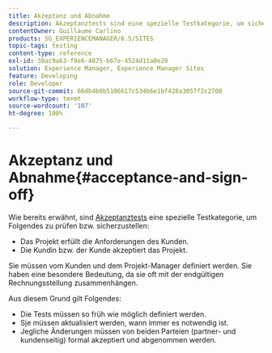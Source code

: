 ```yaml
---
title: Akzeptanz und Abnahme
description: Akzeptanztests sind eine spezielle Testkategorie, um sicherzustellen, dass das Projekt die Kundenanforderungen erfüllt und die Kundin bzw. der Kunde das Projekt annimmt.
contentOwner: Guillaume Carlino
products: SG_EXPERIENCEMANAGER/6.5/SITES
topic-tags: testing
content-type: reference
exl-id: 30ac9a63-f9e6-4075-b67e-4524d11a0e29
solution: Experience Manager, Experience Manager Sites
feature: Developing
role: Developer
source-git-commit: 66db4b0b5106617c534b6e1bf428a3057f2c2708
workflow-type: tm+mt
source-wordcount: '107'
ht-degree: 100%

---
```


# Akzeptanz und Abnahme{#acceptance-and-sign-off}

Wie bereits erwähnt, sind [Akzeptanztests](/help/sites-developing/planning.md) eine spezielle Testkategorie, um Folgendes zu prüfen bzw. sicherzustellen:

* Das Projekt erfüllt die Anforderungen des Kunden.
* Die Kundin bzw. der Kunde akzeptiert das Projekt.

Sie müssen vom Kunden und dem Projekt-Manager definiert werden. Sie haben eine besondere Bedeutung, da sie oft mit der endgültigen Rechnungsstellung zusammenhängen.

Aus diesem Grund gilt Folgendes:

* Die Tests müssen so früh wie möglich definiert werden.
* Sje müssen aktualisiert werden, wann immer es notwendig ist.
* Jegliche Änderungen müssen von beiden Parteien (partner- und kundenseitig) formal akzeptiert und abgenommen werden.
